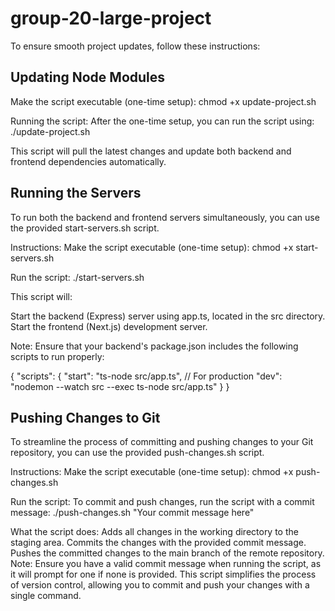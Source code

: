 # group-20-large-project

To ensure smooth project updates, follow these instructions:

## Updating Node Modules

Make the script executable (one-time setup):
chmod +x update-project.sh

Running the script:
After the one-time setup, you can run the script using:
./update-project.sh

This script will pull the latest changes and update both backend and frontend dependencies automatically.

## Running the Servers

To run both the backend and frontend servers simultaneously, you can use the provided start-servers.sh script.

Instructions:
Make the script executable (one-time setup):
chmod +x start-servers.sh

Run the script:
./start-servers.sh

This script will:

Start the backend (Express) server using app.ts, located in the src directory.
Start the frontend (Next.js) development server.

Note:
Ensure that your backend's package.json includes the following scripts to run properly:

{
"scripts": {
"start": "ts-node src/app.ts", // For production
"dev": "nodemon --watch src --exec ts-node src/app.ts"
}
}

## Pushing Changes to Git

To streamline the process of committing and pushing changes to your Git repository, you can use the provided push-changes.sh script.

Instructions:
Make the script executable (one-time setup):
chmod +x push-changes.sh

Run the script:
To commit and push changes, run the script with a commit message:
./push-changes.sh "Your commit message here"

What the script does:
Adds all changes in the working directory to the staging area.
Commits the changes with the provided commit message.
Pushes the committed changes to the main branch of the remote repository.
Note:
Ensure you have a valid commit message when running the script, as it will prompt for one if none is provided.
This script simplifies the process of version control, allowing you to commit and push your changes with a single command.
